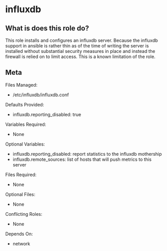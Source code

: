 influxdb
========


What is does this role do?
--------------------------

This role installs and configures an influxdb server.  Because the
influxdb support in ansible is rather thin as of the time of writing
the server is installed without substantial security measures in place
and instead the firewall is relied on to limit access.  This is a
known limitation of the role.

Meta
----

Files Managed:
  * /etc/influxdb/influxdb.conf

Defaults Provided:
  * influxdb.reporting_disabled: true

Variables Required:
  * None

Optional Variables:
  * influxdb.reporting_disabled: report statistics to the influxdb mothership
  * influxdb.remote_sources: list of hosts that will push metrics to this server

Files Required:
  * None

Optional Files:
  * None

Conflicting Roles:
  * None

Depends On:
  * network
